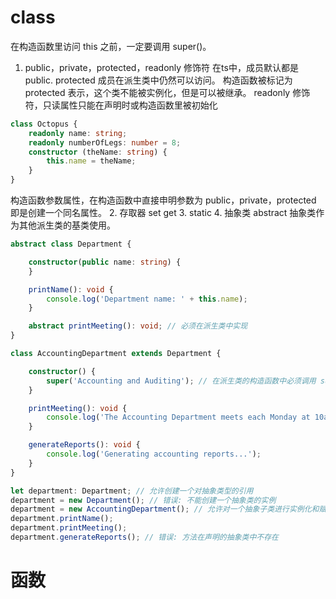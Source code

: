 # class
在构造函数里访问 this 之前，一定要调用 super()。
1. public，private，protected，readonly 修饰符
在ts中，成员默认都是 public.
protected 成员在派生类中仍然可以访问。
构造函数被标记为 protected 表示，这个类不能被实例化，但是可以被继承。
readonly 修饰符，只读属性只能在声明时或构造函数里被初始化
```ts
class Octopus {
    readonly name: string;
    readonly numberOfLegs: number = 8;
    constructor (theName: string) {
        this.name = theName;
    }
}
```
构造函数参数属性，在构造函数中直接申明参数为 public，private，protected 即是创建一个同名属性。
2. 存取器 set get
3. static
4. 抽象类 abstract
抽象类作为其他派生类的基类使用。
```ts
abstract class Department {

    constructor(public name: string) {
    }

    printName(): void {
        console.log('Department name: ' + this.name);
    }

    abstract printMeeting(): void; // 必须在派生类中实现
}

class AccountingDepartment extends Department {

    constructor() {
        super('Accounting and Auditing'); // 在派生类的构造函数中必须调用 super()
    }

    printMeeting(): void {
        console.log('The Accounting Department meets each Monday at 10am.');
    }

    generateReports(): void {
        console.log('Generating accounting reports...');
    }
}

let department: Department; // 允许创建一个对抽象类型的引用
department = new Department(); // 错误: 不能创建一个抽象类的实例
department = new AccountingDepartment(); // 允许对一个抽象子类进行实例化和赋值
department.printName();
department.printMeeting();
department.generateReports(); // 错误: 方法在声明的抽象类中不存在
```

# 函数
